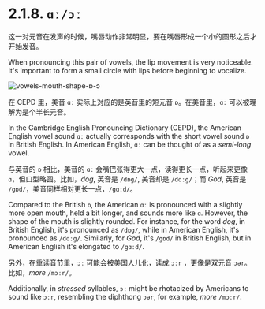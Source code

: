 # 2.1.8. `ɑː/ɔː`

这一对元音在发声的时候，嘴唇动作非常明显，要在嘴唇形成一个小的圆形之后才开始发音。

When pronouncing this pair of vowels, the lip movement is very noticeable. It's important to form a small circle with lips before beginning to vocalize.

![vowels-mouth-shape-ɒ-ɔ](/images/vowels-mouth-shape-ɒ-ɔ.svg)

在 CEPD 里，美音 `ɑː` 实际上对应的是英音里的短元音 `ɒ`。在美音里，`ɑː` 可以被理解为是个半长元音。

In the Cambridge English Pronouncing Dictionary (CEPD), the American English vowel sound `ɑː` actually corresponds with the short vowel sound `ɒ` in British English. In American English, `ɑː` can be thought of as a *semi-long* vowel.

与英音的 `ɒ` 相比，美音的 `ɑː` 会嘴巴张得更大一点，读得更长一点，听起来更像 `ɑ`，但口型略圆。比如，*dog*, 英音是 `/dɒg/`<span class="speak-word-inline" data-audio-uk-male="/audios/us/dog-uk-male.mp3" data-audio-uk-female="/audios/us/dog-uk-female.mp3"></span>, 美音却是 `/dɑːg/`<span class="speak-word-inline" data-audio-us-male="/audios/us/dog-us-male.mp3" data-audio-us-female="/audios/us/dog-us-female.mp3"></span>；而 *God*, 英音是 `/gɒd/`<span class="speak-word-inline" data-audio-uk-male="/audios/us/god-uk-male.mp3" data-audio-uk-female="/audios/us/god-uk-female.mp3"></span>，美音同样相对更长一点，`/gɑːd/`<span class="speak-word-inline" data-audio-us-male="/audios/us/god-us-male.mp3" data-audio-us-female="/audios/us/god-us-female.mp3"></span>。

Compared to the British `ɒ`, the American `ɑː` is pronounced with a slightly more open mouth, held a bit longer, and sounds more like `ɑ`. However, the shape of the mouth is slightly rounded. For instance, for the word *dog*, in British English, it's pronounced as `/dɒg/`<span class="speak-word-inline" data-audio-uk-male="/audios/us/dog-uk-male.mp3" data-audio-uk-female="/audios/us/dog-uk-female.mp3"></span>, while in American English, it's pronounced as `/dɑːg/`<span class="speak-word-inline" data-audio-us-male="/audios/us/dog-us-male.mp3" data-audio-us-female="/audios/us/dog-us-female.mp3"></span>. Similarly, for *God*, it's `/gɒd/`<span class="speak-word-inline" data-audio-uk-male="/audios/us/god-uk-male.mp3" data-audio-uk-female="/audios/us/god-uk-female.mp3"></span> in British English, but in American English it's elongated to `/gɑːd/`<span class="speak-word-inline" data-audio-us-male="/audios/us/god-us-male.mp3" data-audio-us-female="/audios/us/god-us-female.mp3"></span>.

另外，在重读音节里，`ɔː` 可能会被美国人儿化，读成 `ɔːr` ，更像是双元音 `ɔər`。比如，*more* `/mɔːr/`<span class="speak-word-inline" data-audio-us-male="/audios/us/more-us-male.mp3" data-audio-us-female="/audios/us/more-us-female.mp3"></span>。

Additionally, in *stressed* syllables, `ɔː` might be rhotacized by Americans to sound like `ɔːr`, resembling the diphthong `ɔər`, for example, *more* `/mɔːr/`<span class="speak-word-inline" data-audio-us-male="/audios/us/more-us-male.mp3" data-audio-us-female="/audios/us/more-us-female.mp3"></span>.
